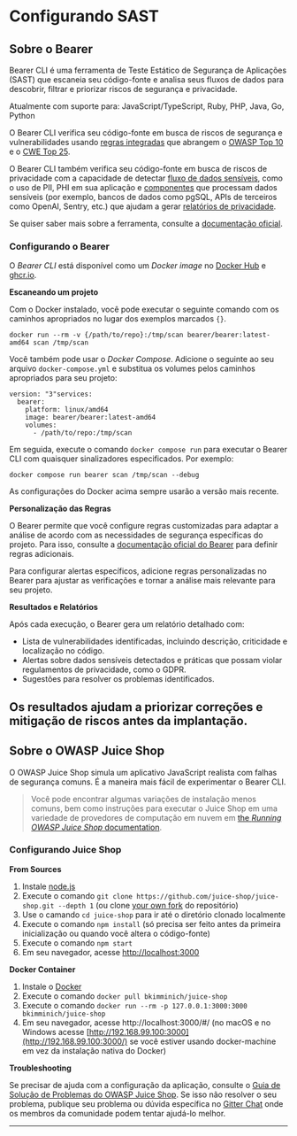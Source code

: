 # Configurando SAST

## Sobre o Bearer
Bearer CLI é uma ferramenta de Teste Estático de Segurança de Aplicações (SAST) que escaneia seu código-fonte e analisa seus fluxos de dados para descobrir, filtrar e priorizar riscos de segurança e privacidade.

Atualmente com suporte para: JavaScript/TypeScript, Ruby, PHP, Java, Go, Python

O Bearer CLI verifica seu código-fonte em busca de riscos de segurança e vulnerabilidades usando [regras integradas](https://docs.bearer.com/reference/rules/) que abrangem o [OWASP Top 10](https://owasp.org/www-project-top-ten/) e o [CWE Top 25](https://cwe.mitre.org/top25/archive/2023/2023_top25_list.html).

O Bearer CLI também verifica seu código-fonte em busca de riscos de privacidade com a capacidade de detectar [fluxo de dados sensíveis](https://docs.bearer.com/explanations/discovery-and-classification/), como o uso de PII, PHI em sua aplicação e [componentes](https://docs.bearer.com/reference/recipes/) que processam dados sensíveis (por exemplo, bancos de dados como pgSQL, APIs de terceiros como OpenAI, Sentry, etc.) que ajudam a gerar [relatórios de privacidade](https://docs.bearer.com/guides/privacy/).

Se quiser saber mais sobre a ferramenta, consulte a [documentação oficial](https://docs.bearer.com/).

### Configurando o Bearer

O *Bearer CLI* está disponível como um *Docker image* no [Docker Hub](https://hub.docker.com/r/bearer/bearer) e [ghcr.io](https://github.com/bearer/bearer/internals/container/bearer).

**Escaneando um projeto**

Com o Docker instalado, você pode executar o seguinte comando com os caminhos apropriados no lugar dos exemplos marcados `{}`.
```
docker run --rm -v {/path/to/repo}:/tmp/scan bearer/bearer:latest-amd64 scan /tmp/scan
```
Você também pode usar o *Docker Compose*. Adicione o seguinte ao seu arquivo `docker-compose.yml` e substitua os volumes pelos caminhos apropriados para seu projeto:
```
version: "3"services:
  bearer:
    platform: linux/amd64
    image: bearer/bearer:latest-amd64
    volumes:
      - /path/to/repo:/tmp/scan
```
Em seguida, execute o comando `docker compose run` para executar o Bearer CLI com quaisquer sinalizadores especificados. Por exemplo:
```
docker compose run bearer scan /tmp/scan --debug
```
As configurações do Docker acima sempre usarão a versão mais recente.

**Personalização das Regras**

O Bearer permite que você configure regras customizadas para adaptar a análise de acordo com as necessidades de segurança específicas do projeto. Para isso, consulte a [documentação oficial do Bearer](https://docs.bearer.com) para definir regras adicionais.

Para configurar alertas específicos, adicione regras personalizadas no Bearer para ajustar as verificações e tornar a análise mais relevante para seu projeto.

**Resultados e Relatórios**

Após cada execução, o Bearer gera um relatório detalhado com:
- Lista de vulnerabilidades identificadas, incluindo descrição, criticidade e localização no código.
- Alertas sobre dados sensíveis detectados e práticas que possam violar regulamentos de privacidade, como o GDPR.
- Sugestões para resolver os problemas identificados.

Os resultados ajudam a priorizar correções e mitigação de riscos antes da implantação.
---
## Sobre o OWASP Juice Shop

O OWASP Juice Shop simula um aplicativo JavaScript realista com falhas de segurança comuns. É a maneira mais fácil de experimentar o Bearer CLI.

> Você pode encontrar algumas variações de instalação menos comuns, bem como instruções para executar o Juice Shop em uma variedade de provedores de computação em nuvem em [the *Running OWASP Juice Shop* documentation](https://pwning.owasp-juice.shop/companion-guide/latest/part1/running.html).

### Configurando Juice Shop

**From Sources**
  1. Instale [node.js](https://github.com/juice-shop/juice-shop?tab=readme-ov-file#nodejs-version-compatibility)
  2. Execute o comando `git clone https://github.com/juice-shop/juice-shop.git --depth 1` (ou
  clone [your own fork](https://github.com/juice-shop/juice-shop/fork) do repositório)
  3. Use o camando `cd juice-shop` para ir até o diretório clonado localmente
  4. Execute o comando `npm install` (só precisa ser feito antes da primeira inicialização ou quando você altera o código-fonte)
  5. Execute o comando `npm start`
  6. Em seu navegador, acesse [http://localhost:3000](http://localhost:3000/)

    
**Docker Container**
  1. Instale o [Docker](https://www.docker.com/)
  2. Execute o comando `docker pull bkimminich/juice-shop`
  3. Execute o comando `docker run --rm -p 127.0.0.1:3000:3000 bkimminich/juice-shop`
  4. Em seu navegador, acesse http://localhost:3000/#/ (no macOS e no Windows acesse
  [http://192.168.99.100:3000](http://192.168.99.100:3000/) se você estiver usando docker-machine em vez da instalação nativa do Docker)

**Troubleshooting**
    
  Se precisar de ajuda com a configuração da aplicação, consulte o [Guia de Solução de Problemas do OWASP Juice Shop](https://pwning.owasp-juice.shop/appendix/troubleshooting.html). 
  Se isso não resolver o seu problema, publique seu problema ou dúvida específica no [Gitter Chat](https://gitter.im/bkimminich/juice-shop) onde os membros da comunidade podem tentar ajudá-lo melhor.

  ---